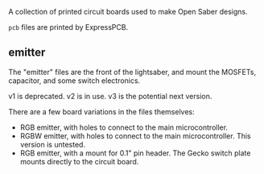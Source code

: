 A collection of printed circuit boards used to make Open Saber designs.

`pcb` files are printed by ExpressPCB.

## emitter

The "emitter" files are the front of the lightsaber, and mount the MOSFETs,
capacitor, and some switch electronics. 

v1 is deprecated. v2 is in use. v3 is the potential next version.

There are a few board variations in the 
files themselves:

- RGB emitter, with holes to connect to the main microcontroller.
- RGBW emitter, with holes to connect to the main microcontroller. This
  version is untested.
- RGB emitter, with a mount for 0.1" pin header. The Gecko switch plate
  mounts directly to the circuit board.